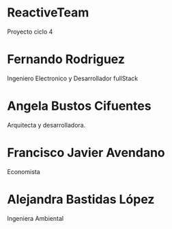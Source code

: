 # ReactiveTeam
Proyecto ciclo 4

# Fernando Rodriguez 

Ingeniero Electronico y Desarrollador fullStack


# Angela Bustos Cifuentes

Arquitecta y desarrolladora.

# Francisco Javier Avendano

Economista 


# Alejandra Bastidas López

Ingeniera Ambiental